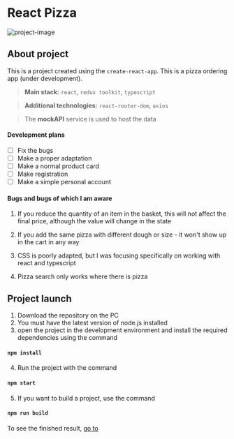 # React Pizza
![project-image](https://s855sas.storage.yandex.net/rdisk/70cecce16242c6b66b4992ffb091aba15a636897a1d627e3e7ddaeb0ab8f66d3/64550ed1/Qfv4YOjD7CbxaLs2BtqjvgklFrl9yXpoaLCOcacV0rP-gsm1VQm1A2aa-ByzhT9TS0tOeDgpAvLff6J_OyE_UA==?uid=1758363702&filename=weffwe.png&disposition=inline&hash=&limit=0&content_type=image%2Fpng&owner_uid=1758363702&fsize=1784778&hid=3d7ba4a2a6395344ede9d4b63dfeb679&media_type=image&tknv=v2&etag=acbf7832af5a92a437ff98f2a4b0e9cf&rtoken=P8SNX4xy9ldh&force_default=yes&ycrid=na-315df9516d85f44ffb11c5c18ec7ebdb-downloader8f&ts=5faf2e1549640&s=5ecb65f544d992dc7bc30a36f26551dd0280cf4353fc9925fd618020d05af687&pb=U2FsdGVkX1-RjYWLBrp_3dYDik-jJ88sR2QOwkYjjTsUiJ1JMqQwYr4Vwf0Lv8EoHUmhpukHFOAcXbiPcm8M_NZDRR_TUPjonln0Hg1jbEg)

## About project

This is a project created using the `create-react-app`. This is a pizza ordering app (under development).

> **Main stack:** `react`, `redux toolkit`, `typescript`

> **Additional technologies:** `react-router-dom`, `axios`

> The **mockAPI** service is used to host the data

#### Development plans

- [ ] Fix the bugs
- [ ] Make a proper adaptation
- [ ] Make a normal product card
- [ ] Make registration 
- [ ] Make a simple personal account

#### Bugs and bugs of which I am aware

1. If you reduce the quantity of an item in the basket, this will not affect the final price, although the value will change in the state

2. If you add the same pizza with different dough or size - it won't show up in the cart in any way

3. CSS is poorly adapted, but I was focusing specifically on working with react and typescript

4. Pizza search only works where there is pizza

## Project launch

1. Download the repository on the PC
2. You must have the latest version of node.js installed
3. open the project in the development environment and install the required dependencies using the command

#### `npm install`

4. Run the project with the command

#### `npm start`

5. If you want to build a project, use the command

#### `npm run build`

To see the finished result, [go to](https://yastrebdev.github.io/React-pizza/)
